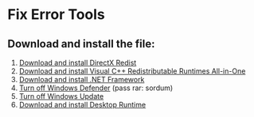 # Fix Error Tools
## Download and install the file:
1) <a target="_blank" href="https://www.microsoft.com/en-gb/download/details.aspx?id=8109">Download and install DirectX Redist</a>
2) <a target="_blank" href="https://www.techpowerup.com/download/visual-c-redistributable-runtime-package-all-in-one/">Download and install Visual C++ Redistributable Runtimes All-in-One</a>
3) <a target="_blank" href="https://dotnet.microsoft.com/en-us/download/dotnet-framework">Download and install .NET Framework</a>
4) <a target="_blank" href="https://www.sordum.org/downloads/?st-defender-control">Turn off Windows Defender</a> (pass rar: sordum)
4) <a target="_blank" href="https://www.sordum.org/files/downloads.php?st-windows-update-blocker">Turn off Windows Update</a>
5) <a target="_blank" href="https://dotnet.microsoft.com/en-us/download/dotnet/thank-you/runtime-desktop-7.0.2-windows-x64-installer">Download and install Desktop Runtime</a>
